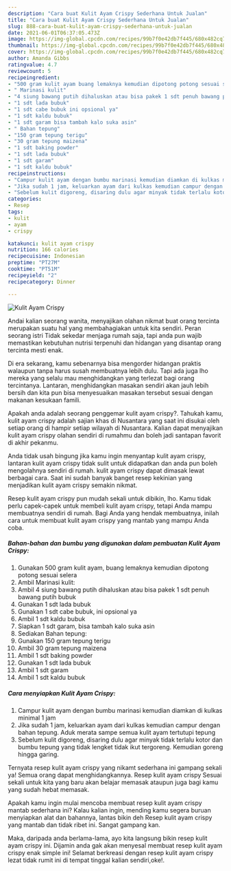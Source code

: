 ```yaml
---
description: "Cara buat Kulit Ayam Crispy Sederhana Untuk Jualan"
title: "Cara buat Kulit Ayam Crispy Sederhana Untuk Jualan"
slug: 888-cara-buat-kulit-ayam-crispy-sederhana-untuk-jualan
date: 2021-06-01T06:37:05.473Z
image: https://img-global.cpcdn.com/recipes/99b7f0e42db7f445/680x482cq70/kulit-ayam-crispy-foto-resep-utama.jpg
thumbnail: https://img-global.cpcdn.com/recipes/99b7f0e42db7f445/680x482cq70/kulit-ayam-crispy-foto-resep-utama.jpg
cover: https://img-global.cpcdn.com/recipes/99b7f0e42db7f445/680x482cq70/kulit-ayam-crispy-foto-resep-utama.jpg
author: Amanda Gibbs
ratingvalue: 4.7
reviewcount: 5
recipeingredient:
- "500 gram kulit ayam buang lemaknya kemudian dipotong potong sesuai selera"
- " Marinasi kulit"
- "4 siung bawang putih dihaluskan atau bisa pakek 1 sdt penuh bawang putih bubuk"
- "1 sdt lada bubuk"
- "1 sdt cabe bubuk ini opsional ya"
- "1 sdt kaldu bubuk"
- "1 sdt garam bisa tambah kalo suka asin"
- " Bahan tepung"
- "150 gram tepung terigu"
- "30 gram tepung maizena"
- "1 sdt baking powder"
- "1 sdt lada bubuk"
- "1 sdt garam"
- "1 sdt kaldu bubuk"
recipeinstructions:
- "Campur kulit ayam dengan bumbu marinasi kemudian diamkan di kulkas minimal 1 jam"
- "Jika sudah 1 jam, keluarkan ayam dari kulkas kemudian campur dengan bahan tepung. Aduk merata sampe semua kulit ayam tertutupi tepung"
- "Sebelum kulit digoreng, disaring dulu agar minyak tidak terlalu kotor dan bumbu tepung yang tidak lengket tidak ikut tergoreng. Kemudian goreng hingga garing."
categories:
- Resep
tags:
- kulit
- ayam
- crispy

katakunci: kulit ayam crispy 
nutrition: 166 calories
recipecuisine: Indonesian
preptime: "PT27M"
cooktime: "PT51M"
recipeyield: "2"
recipecategory: Dinner

---
```



![Kulit Ayam Crispy](https://img-global.cpcdn.com/recipes/99b7f0e42db7f445/680x482cq70/kulit-ayam-crispy-foto-resep-utama.jpg)

Andai kalian seorang wanita, menyajikan olahan nikmat buat orang tercinta merupakan suatu hal yang membahagiakan untuk kita sendiri. Peran seorang istri Tidak sekedar menjaga rumah saja, tapi anda pun wajib memastikan kebutuhan nutrisi terpenuhi dan hidangan yang disantap orang tercinta mesti enak.

Di era  sekarang, kamu sebenarnya bisa mengorder hidangan praktis walaupun tanpa harus susah membuatnya lebih dulu. Tapi ada juga lho mereka yang selalu mau menghidangkan yang terlezat bagi orang tercintanya. Lantaran, menghidangkan masakan sendiri akan jauh lebih bersih dan kita pun bisa menyesuaikan masakan tersebut sesuai dengan makanan kesukaan famili. 



Apakah anda adalah seorang penggemar kulit ayam crispy?. Tahukah kamu, kulit ayam crispy adalah sajian khas di Nusantara yang saat ini disukai oleh setiap orang di hampir setiap wilayah di Nusantara. Kalian dapat menyajikan kulit ayam crispy olahan sendiri di rumahmu dan boleh jadi santapan favorit di akhir pekanmu.

Anda tidak usah bingung jika kamu ingin menyantap kulit ayam crispy, lantaran kulit ayam crispy tidak sulit untuk didapatkan dan anda pun boleh mengolahnya sendiri di rumah. kulit ayam crispy dapat dimasak lewat berbagai cara. Saat ini sudah banyak banget resep kekinian yang menjadikan kulit ayam crispy semakin nikmat.

Resep kulit ayam crispy pun mudah sekali untuk dibikin, lho. Kamu tidak perlu capek-capek untuk membeli kulit ayam crispy, tetapi Anda mampu membuatnya sendiri di rumah. Bagi Anda yang hendak membuatnya, inilah cara untuk membuat kulit ayam crispy yang mantab yang mampu Anda coba.

<!--inarticleads1-->

##### Bahan-bahan dan bumbu yang digunakan dalam pembuatan Kulit Ayam Crispy:

1. Gunakan 500 gram kulit ayam, buang lemaknya kemudian dipotong potong sesuai selera
1. Ambil  Marinasi kulit:
1. Ambil 4 siung bawang putih dihaluskan atau bisa pakek 1 sdt penuh bawang putih bubuk
1. Gunakan 1 sdt lada bubuk
1. Gunakan 1 sdt cabe bubuk, ini opsional ya
1. Ambil 1 sdt kaldu bubuk
1. Siapkan 1 sdt garam, bisa tambah kalo suka asin
1. Sediakan  Bahan tepung:
1. Gunakan 150 gram tepung terigu
1. Ambil 30 gram tepung maizena
1. Ambil 1 sdt baking powder
1. Gunakan 1 sdt lada bubuk
1. Ambil 1 sdt garam
1. Ambil 1 sdt kaldu bubuk




<!--inarticleads2-->

##### Cara menyiapkan Kulit Ayam Crispy:

1. Campur kulit ayam dengan bumbu marinasi kemudian diamkan di kulkas minimal 1 jam
1. Jika sudah 1 jam, keluarkan ayam dari kulkas kemudian campur dengan bahan tepung. Aduk merata sampe semua kulit ayam tertutupi tepung
1. Sebelum kulit digoreng, disaring dulu agar minyak tidak terlalu kotor dan bumbu tepung yang tidak lengket tidak ikut tergoreng. Kemudian goreng hingga garing.




Ternyata resep kulit ayam crispy yang nikamt sederhana ini gampang sekali ya! Semua orang dapat menghidangkannya. Resep kulit ayam crispy Sesuai sekali untuk kita yang baru akan belajar memasak ataupun juga bagi kamu yang sudah hebat memasak.

Apakah kamu ingin mulai mencoba membuat resep kulit ayam crispy mantab sederhana ini? Kalau kalian ingin, mending kamu segera buruan menyiapkan alat dan bahannya, lantas bikin deh Resep kulit ayam crispy yang mantab dan tidak ribet ini. Sangat gampang kan. 

Maka, daripada anda berlama-lama, ayo kita langsung bikin resep kulit ayam crispy ini. Dijamin anda gak akan menyesal membuat resep kulit ayam crispy enak simple ini! Selamat berkreasi dengan resep kulit ayam crispy lezat tidak rumit ini di tempat tinggal kalian sendiri,oke!.

